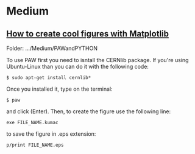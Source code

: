 # Medium

## [How to create cool figures with Matplotlib](https://medium.com/@mateus.broilo90/how-to-create-cool-figures-with-matplotlib-fafb58ffd39f)
Folder: .../Medium/PAWandPYTHON 
  
  To use PAW first you need to isntall the CERNlib package. If you're using Ubuntu-Linux than you can do it with the following code:
  
    $ sudo apt-get install cernlib*
   
  Once you installed it, type on the terminal:
  
    $ paw

  and click (Enter). Then, to create the figure use the following line:
  
    exe FILE_NAME.kumac
    
  to save the figure in .eps extension:
  
    p/print FILE_NAME.eps

